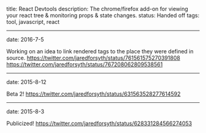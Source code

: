 title: React Devtools
description: The chrome/firefox add-on for viewing your react tree & monitoring props & state changes.
status: Handed off
tags: tool, javascript, react

---
date: 2016-7-5

Working on an idea to link rendered tags to the place they were defined in source.
https://twitter.com/jaredforsyth/status/761561575270391808
https://twitter.com/jaredforsyth/status/767208062809538561

---
date: 2015-8-12

Beta 2! https://twitter.com/jaredforsyth/status/631563528277614592

---
date: 2015-8-3

Publicized! https://twitter.com/jaredforsyth/status/628331284566274053